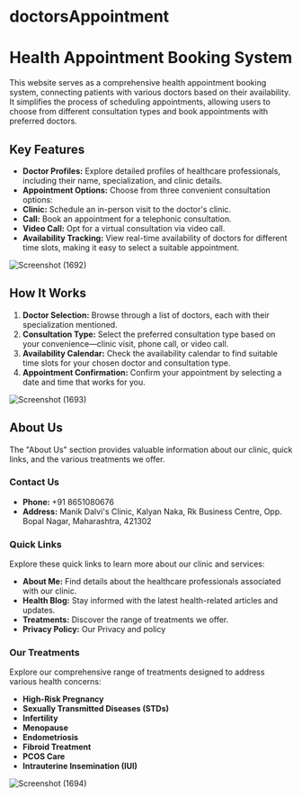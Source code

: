 # doctorsAppointment

# Health Appointment Booking System
This website serves as a comprehensive health appointment booking system, connecting patients with various doctors based on their availability. It simplifies the process of scheduling appointments, allowing users to choose from different consultation types and book appointments with preferred doctors.

## Key Features
- **Doctor Profiles:** Explore detailed profiles of healthcare professionals, including their name, specialization, and clinic details.
- **Appointment Options:** Choose from three convenient consultation options:
- **Clinic:** Schedule an in-person visit to the doctor's clinic.
- **Call:** Book an appointment for a telephonic consultation.
- **Video Call:** Opt for a virtual consultation via video call.
- **Availability Tracking:** View real-time availability of doctors for different time slots, making it easy to select a suitable appointment.

![Screenshot (1692)](https://github.com/raushan-raj-043/doctorsAppointment/assets/96561477/d48d7b24-2f79-4e36-8d89-4677968d8236)

## How It Works
1. **Doctor Selection:** Browse through a list of doctors, each with their specialization mentioned.
2. **Consultation Type:** Select the preferred consultation type based on your convenience—clinic visit, phone call, or video call.
3. **Availability Calendar:** Check the availability calendar to find suitable time slots for your chosen doctor and consultation type.
4. **Appointment Confirmation:** Confirm your appointment by selecting a date and time that works for you.

![Screenshot (1693)](https://github.com/raushan-raj-043/doctorsAppointment/assets/96561477/ad369458-ef50-4a74-8e14-9e76ad335a23)

## About Us
The "About Us" section provides valuable information about our clinic, quick links, and the various treatments we offer.

### Contact Us
- **Phone:** +91 8651080676
- **Address:** Manik Dalvi's Clinic, Kalyan Naka, Rk Business Centre, Opp. Bopal Nagar, Maharashtra, 421302

### Quick Links
Explore these quick links to learn more about our clinic and services:
- **About Me:** Find details about the healthcare professionals associated with our clinic.
- **Health Blog:** Stay informed with the latest health-related articles and updates.
- **Treatments:** Discover the range of treatments we offer.
- **Privacy Policy:** Our Privacy and policy

### Our Treatments
Explore our comprehensive range of treatments designed to address various health concerns:
- **High-Risk Pregnancy**
- **Sexually Transmitted Diseases (STDs)**
- **Infertility**
- **Menopause**
- **Endometriosis**
- **Fibroid Treatment**
- **PCOS Care**
- **Intrauterine Insemination (IUI)**

![Screenshot (1694)](https://github.com/raushan-raj-043/doctorsAppointment/assets/96561477/a242625f-57b2-4d42-894e-37e38b411465)
